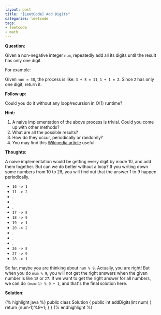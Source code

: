 ```yaml
---
layout: post
title: "[LeetCode] Add Digits"
categories: leetcode
tags:
- leetcode
- math
---
```


**Question:**

Given a non-negative integer ```num```, repeatedly add all its digits until the result has only one digit.

For example:

Given ```num = 38```, the process is like: ```3 + 8 = 11```, ```1 + 1 = 2```. Since ```2``` has only one digit, return it.

**Follow up:**

Could you do it without any loop/recursion in O(1) runtime?

**Hint:**

1. A naive implementation of the above process is trivial. Could you come up with other methods?
2. What are all the possible results?
3. How do they occur, periodically or randomly?
4. You may find this [Wikipedia article](https://en.wikipedia.org/wiki/Digital_root) useful.

**Thoughts:**

A naive implementation would be getting every digit by mode 10, and add them together. But can we do better without a loop?
If you writing down some numbers from 10 to 28, you will find out that the answer 1 to 9 happen periodically.
+ ```10 -> 1```
+ ```11 -> 2```
+ .
+ .
+ .
+ ```17 -> 8```
+ ```18 -> 9```
+ ```19 -> 1```
+ ```20 -> 2```
+ .
+ .
+ .
+ ```26 -> 8```
+ ```27 -> 9```
+ ```28 -> 1```

So far, maybe you are thinking about ```num % 9```. Actually, you are right! But when you do ```num % 9```, you will not get the
right answers when the given number is like ```18``` or ```27```. If we want to get the right answer for all numbers, we can do
```(num-1) % 9 + 1```, and that's the final solution here.

**Solution:**

{% highlight java %}
public class Solution {
    public int addDigits(int num) {
        return (num-1)%9+1;
    }
}
{% endhighlight %}
